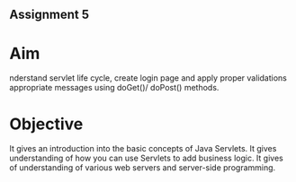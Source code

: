 ## Assignment 5
# Aim
nderstand servlet life cycle, create login page and apply proper validations 
appropriate messages using doGet()/ doPost() methods.   
# Objective

It gives an introduction into the basic concepts of Java Servlets.
It gives understanding of how you can use Servlets to add business logic.
It gives of understanding of various web servers and server-side programming.